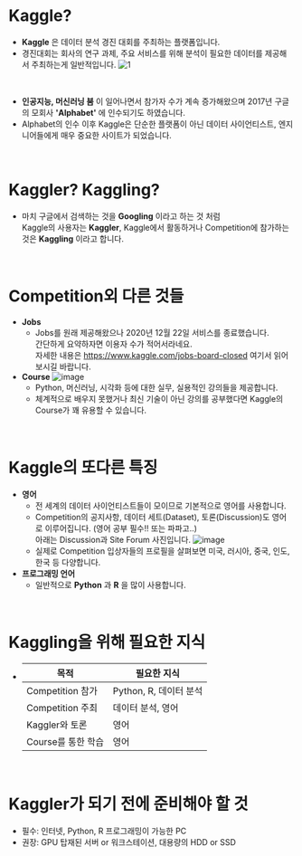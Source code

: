 # Kaggle?
- __Kaggle__ 은 데이터 분석 경진 대회를 주최하는 플랫폼입니다.
- 경진대회는 회사의 연구 과제, 주요 서비스를 위해 분석이 필요한 데이터를 제공해서 주최하는게 일반적입니다.
![1](https://user-images.githubusercontent.com/61633137/103594874-3c684d80-4f3d-11eb-9300-c33588266c63.png)
<br>

- __인공지능, 머신러닝 붐__ 이 일어나면서 참가자 수가 계속 증가해왔으며 2017년 구글의 모회사 __'Alphabet'__ 에 인수되기도 하였습니다.
- Alphabet의 인수 이후 Kaggle은 단순한 플랫폼이 아닌 데이터 사이언티스트, 엔지니어들에게 매우 중요한 사이트가 되었습니다.
<br>

# Kaggler? Kaggling?
- 마치 구글에서 검색하는 것을 __Googling__ 이라고 하는 것 처럼 <br>
  Kaggle의 사용자는 __Kaggler__, Kaggle에서 활동하거나 Competition에 참가하는 것은 __Kaggling__ 이라고 합니다.
<br>

# Competition외 다른 것들
- __Jobs__
  - Jobs를 원래 제공해왔으나 2020년 12월 22일 서비스를 종료했습니다.<br>
    간단하게 요약하자면 이용자 수가 적어서라네요.<br>
    자세한 내용은 https://www.kaggle.com/jobs-board-closed 여기서 읽어보시길 바랍니다.
- __Course__
  ![image](https://user-images.githubusercontent.com/61633137/103596261-e0072d00-4f40-11eb-9e50-2315e734d267.png)
  - Python, 머신러닝, 시각화 등에 대한 실무, 실용적인 강의들을 제공합니다.
  - 체계적으로 배우지 못했거나 최신 기술이 아닌 강의를 공부했다면 Kaggle의 Course가 꽤 유용할 수 있습니다.
<br>

# Kaggle의 또다른 특징
- __영어__
  - 전 세계의 데이터 사이언티스트들이 모이므로 기본적으로 영어를 사용합니다.
  - Competition의 공지사항, 데이터 세트(Dataset), 토론(Discussion)도 영어로 이루어집니다. (영어 공부 필수!! 또는 파파고..)<br>
    아래는 Discussion과 Site Forum 사진입니다.
  ![image](https://user-images.githubusercontent.com/61633137/103596175-a59d9000-4f40-11eb-9e8c-90fc24e51347.png)
  - 실제로 Competition 입상자들의 프로필을 살펴보면 미국, 러시아, 중국, 인도, 한국 등 다양합니다.
- __프로그래밍 언어__
  - 일반적으로 __Python__ 과 __R__ 을 많이 사용합니다.
<br>

# Kaggling을 위해 필요한 지식
- |목적|필요한 지식|
  |------|-----|
  |Competition 참가|Python, R, 데이터 분석|
  |Competition 주최|데이터 분석, 영어|  
  |Kaggler와 토론|영어|
  |Course를 통한 학습|영어|
<br>

# Kaggler가 되기 전에 준비해야 할 것
- 필수: 인터넷, Python, R 프로그래밍이 가능한 PC
- 권장: GPU 탑재된 서버 or 워크스테이션, 대용량의 HDD or SSD
